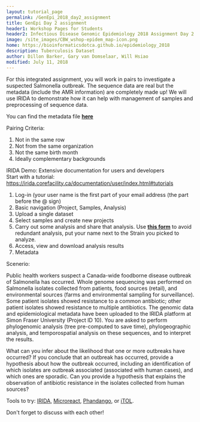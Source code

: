 ```yaml
---
layout: tutorial_page
permalink: /GenEpi_2018_day2_assignment
title: GenEpi Day 2 assignment
header1: Workshop Pages for Students
header2: Infectious Disease Genomic Epidemiology 2018 Assignment Day 2
image: /site_images/CBW_wshop-epidem_map-icon.png
home: https://bioinformaticsdotca.github.io/epidemiology_2018
description: Tuberculosis Dataset
author: Dillon Barker, Gary van Domselaar, Will Hsiao
modified: July 11, 2018
---
```


For this integrated assignment, you will work in pairs to investigate a suspected Salmonella outbreak. The sequence data are real but the metadata (include the AMR information) are completely made up! We will use IRIDA to demonstrate how it can help with management of samples and preprocessing of sequence data.  

You can find the metadata file [**here**](https://github.com/bioinformaticsdotca/GenEpi_2018/blob/master/integrated_assignment/metadata.csv)

Pairing Criteria:  
1) Not in the same row  
2) Not from the same organization  
3) Not the same birth month  
4) Ideally complementary backgrounds  

IRIDA Demo:
Extensive documentation for users and developers  
Start with a tutorial: https://irida.corefacility.ca/documentation/user/index.html#tutorials  
1) Log-in (your user name is the first part of your email address (the part before the @ sign)  
2) Basic navigation (Project, Samples, Analysis)  
3) Upload a single dataset  
3) Select samples and create new projects  
4) Carry out some analysis and share that analysis. Use [**this form**](https://docs.google.com/spreadsheets/d/1EX1z1JaV4hxm2n2ID5S2Az7CDGTs11_W6YFIzRmlqAk/edit#gid=1491924087) to avoid redundant analysis, put your name next to the Strain you picked to analyze.   
5) Access, view and download analysis results   
6) Metadata  

Scenerio:  

Public health workers suspect a Canada-wide foodborne disease outbreak of Salmonella has occurred. Whole genome sequencing was performed on Salmonella isolates collected from  patients, food sources (retail), and environmental sources (farms and environmental sampling for surveillance). Some patient isolates showed resistance to a common antibiotic; other patient isolates showed resistance to multiple antibiotics.  The genomic data and epidemiological metadata have been uploaded to the IRIDA platform at Simon Fraser University (Project ID 10).  You are asked to perform phylogenomic analysis (tree pre-computed to save time), phylogeographic analysis, and temporospatial analysis on these sequences, and to interpret the results.    

What can you infer about the likelihood that one or more outbreaks have occurred? If you conclude that an outbreak has occurred, provide a hypothesis about how the outbreak occurred, including an identification of which isolates are outbreak associated (associated with human cases), and which ones are sporadic. Can you provide a hypothesis that explains the observation of antibiotic resistance in the isolates collected from human sources?  

Tools to try: [IRIDA](https://sfu.irida.ca), [Microreact](https://microreact.org), [Phandango](https://jameshadfield.github.io/phandango/#/), or [iTOL](http://itol.embl.de/).  

Don't forget to discuss with each other!
